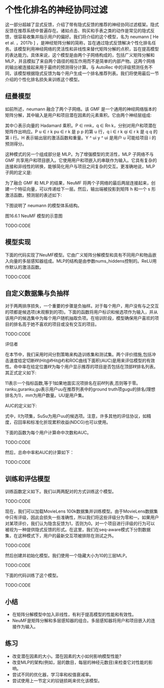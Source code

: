 

<!--
 * @version:
 * @Author:  StevenJokes https://github.com/StevenJokes
 * @Date: 2020-07-30 20:37:00
 * @LastEditors:  StevenJokes https://github.com/StevenJokes
 * @LastEditTime: 2020-07-30 20:46:21
 * @Description:MT
 * @TODO::
 * @Reference:http://preview.d2l.ai/d2l-en/master/chapter_recommender-systems/neumf.html
-->

# 个性化排名的神经协同过滤

这一部分超越了显式反馈，介绍了带有隐式反馈的推荐的神经协同过滤框架。隐式反馈在推荐系统中普遍存在。诸如点击、购买和手表之类的动作是常见的隐式反馈，很容易收集并指示用户的偏好。我们将介绍的这个模型，名为 neumann [ He et al. ，2017b ] ，是神经矩阵分解的简称，旨在通过隐式反馈解决个性化排名任务。该模型利用神经网络的灵活性和非线性来替代矩阵分解的点积，旨在提高模型的表达能力。具体来说，这个模型是由两个子网络构成的，包括广义矩阵分解和 MLP，并且模拟了来自两个路径的相互作用而不是简单的内部产物。这两个网络的输出被连接起来用于最终的预测得分计算。与 AutoRec 中的评级预测任务不同，该模型根据隐式反馈为每个用户生成一个排名推荐列表。我们将使用最后一节介绍的个性化排名损失来训练这个模型。

## 纽曼模型

如前所述，neumann 融合了两个子网络。该 GMF 是一个通用的神经网络版本的矩阵分解，其中输入是用户和项目潜在因素的元素乘积。它由两个神经层组成:

其中⊙表示向量的 Hadamard 乘积。P ∈ rmk，q ∈ Rn k，分别对用户和项潜在矩阵作出响应。P u ∈ r k pu ∈ r k 是 p p 的第 u 行，q i ∈ r k qi ∈ r k 是 q q 的第 i 行。H 表示输出层的激活函数和重量。Y ^ ui y ^ ui 是用户 u 可能给项目 i 的预测得分。

这种模式的另一个组成部分是 MLP。为了增强模型的灵活性，MLP 子网络不与 GMF 共享用户和项目嵌入。它使用用户和项嵌入的串联作为输入。它具有复杂的连接和非线性的转换，能够简化用户与项目之间复杂的交互。更准确地说，MLP 子网的定义是:


为了融合 GMF 和 MLP 的结果，NeuMF 将两个子网络的最后两层连接起来，创建一个特征向量，可以传递给下一层。然后，输出端被投影到矩阵 h 和一个 s 形激活函数。预测层的表述如下:

下图说明了 neumann 的模型体系结构。

图16.6.1 NeuMF 模型的示意图

TODO:CODE

## 模型实现

下面的代码实现了NeuMF模型。它由广义矩阵分解模型和具有不同用户和物品嵌入向量的多层感知器组成。MLP的结构是由参数nums_hiddens控制的。ReLU用作默认的激活函数。

TODO:CODE

## 自定义数据集与负抽样

对于两两排序损失，一个重要的步骤是负抽样。对于每个用户，用户没有与之交互的项都是候选项(未观察到的项)。下面的函数将用户标识和候选项作为输入，并从该用户的候选集中为每个用户随机抽取负项。在培训阶段，模型确保用户喜欢的项目的排名高于她不喜欢的项目或没有交互的项目。

TODO:CODE

评估者

在本节中，我们采用时间分割策略来构造训练集和测试集。两个评价措施,包括冲击速度给定切断ℓℓ(Hit@ℓHit@ℓ)和ROC曲线下面积(AUC)是用来评估模型的有效性。命中率在给定位置ℓℓ为每个用户显示推荐的项目是否包括在顶部ℓℓ排名列表。其正式定义如下:

11表示一个指标函数,等于1如果地面实况项排名在前ℓℓ列表,否则等于零。ranku,guranku,gu表示用户uu在推荐列表中的ground truth项gugu的排名(理想排名为1)，mm为用户数量。UU是用户集。

AUC的定义如下:

式中，II为项集，SuSu为用户uu的候选项。注意，许多其他的评估协议，如精度，召回率和标准化折现累积收益(NDCG)也可以使用。

下面的函数为每个用户计算命中次数和AUC。

TODO:CODE

然后，总命中率和AUC的计算如下：

TODO:CODE

## 训练和评估模型

训练函数定义如下。我们以两两配对的方式训练这个模型。

TODO:CODE

现在，我们可以加载MovieLens 100k数据集并训练模型。由于MovieLens数据集中只有评级，因此会损失一些准确性，所以我们将这些评级分为零和一。如果用户对某项评价，我们认为隐含反馈为1，否则为0。对一个项目进行评级的行为可以被视为一种提供隐式反馈的形式。在这里，我们在seq-aware模式下分割数据集，在这种模式下，用户的最新交互项被排除在测试之外。

TODO:CODE

然后创建并初始化模型。我们使用一个隐藏大小为10的三层MLP。

TODO:CODE

下面的代码训练了这个模型。

TODO:CODE

## 小结

* 在矩阵分解模型中加入非线性，有利于提高模型的性能和有效性。
* NeuMF是矩阵分解和多层感知器的组合。多层感知器将用户和项目嵌入的连接作为输入。

## 练习

* 改变潜在因素的大小。潜在因素的大小如何影响模型性能?
* 改变MLP的架构(例如，层的数目，每层的神经元数目)来检查它对性能的影响。
* 尝试不同的优化器，学习率和权值衰减率。
* 尝试使用上一节定义的铰链损耗来优化该模型。
